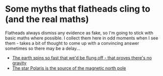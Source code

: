 # Some myths that flatheads cling to (and the real maths)

Flatheads always dismiss any evidence as fake, so I'm going to stick with basic maths where possible. I collect them here in odd moments when I see them - takes a bit of thought to come up with a convincing answer sometimes so there may be a delay...

- [The earth spins so fast that we'd be flung off - that proves there's no gravity](earth-spins-fast.md)
- [The star Polaris is the source of the magnetic north pole](polaris-north-pole.md)
